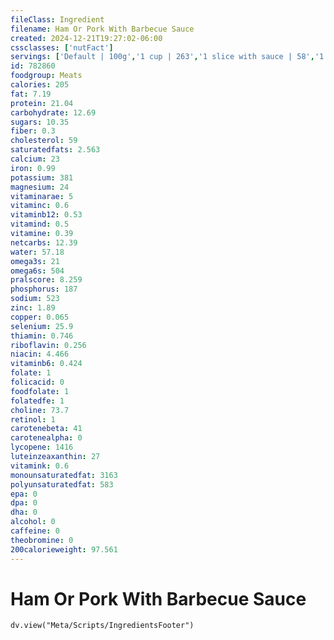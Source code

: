 ```yaml
---
fileClass: Ingredient
filename: Ham Or Pork With Barbecue Sauce
created: 2024-12-21T19:27:02-06:00
cssclasses: ['nutFact']
servings: ['Default | 100g','1 cup | 263','1 slice with sauce | 58','1 pork chop with sauce | 116']
id: 782860
foodgroup: Meats
calories: 205
fat: 7.19
protein: 21.04
carbohydrate: 12.69
sugars: 10.35
fiber: 0.3
cholesterol: 59
saturatedfats: 2.563
calcium: 23
iron: 0.99
potassium: 381
magnesium: 24
vitaminarae: 5
vitaminc: 0.6
vitaminb12: 0.53
vitamind: 0.5
vitamine: 0.39
netcarbs: 12.39
water: 57.18
omega3s: 21
omega6s: 504
pralscore: 8.259
phosphorus: 187
sodium: 523
zinc: 1.89
copper: 0.065
selenium: 25.9
thiamin: 0.746
riboflavin: 0.256
niacin: 4.466
vitaminb6: 0.424
folate: 1
folicacid: 0
foodfolate: 1
folatedfe: 1
choline: 73.7
retinol: 1
carotenebeta: 41
carotenealpha: 0
lycopene: 1416
luteinzeaxanthin: 27
vitamink: 0.6
monounsaturatedfat: 3163
polyunsaturatedfat: 583
epa: 0
dpa: 0
dha: 0
alcohol: 0
caffeine: 0
theobromine: 0
200calorieweight: 97.561
---
```


# Ham Or Pork With Barbecue Sauce

```dataviewjs
dv.view("Meta/Scripts/IngredientsFooter")
```